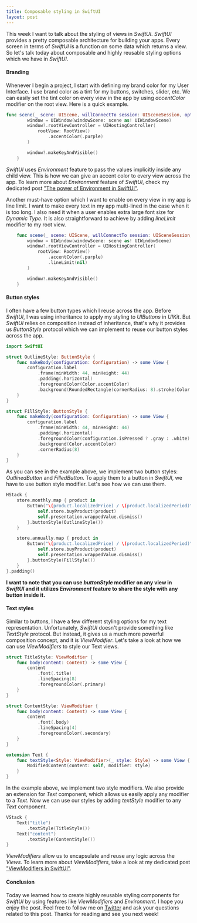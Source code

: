 ```yaml
---
title: Composable styling in SwiftUI
layout: post
---
```


This week I want to talk about the styling of views in *SwiftUI*. *SwiftUI* provides a pretty composable architecture for building your apps. Every screen in terms of *SwiftUI* is a function on some data which returns a view. So let's talk today about composable and highly reusable styling options which we have in *SwiftUI*.

#### Branding
Whenever I begin a project, I start with defining my brand color for my User Interface. I use brand color as a tint for my buttons, switches, slider, etc. We can easily set the tint color on every view in the app by using *accentColor* modifier on the root view. Here is a quick example. 

```swift
func scene(_ scene: UIScene, willConnectTo session: UISceneSession, options connectionOptions: UIScene.ConnectionOptions) {
        window = UIWindow(windowScene: scene as! UIWindowScene)
        window?.rootViewController = UIHostingController(
            rootView: RootView()
                .accentColor(.purple)
        )

        window?.makeKeyAndVisible()
    }
```

*SwiftUI* uses *Environment* feature to pass the values implicitly inside any child view. This is how we can give an accent color to every view across the app. To learn more about *Environment* feature of *SwiftUI*, check my dedicated post ["The power of Environment in SwiftUI"](/2019/08/21/the-power-of-environment-in-swiftui/).

Another must-have option which I want to enable on every view in my app is line limit. I want to make every text in my app multi-lined in the case when it is too long. I also need it when a user enables extra large font size for *Dynamic Type*. It is also straightforward to achieve by adding *lineLimit* modifier to my root view.

```swift
    func scene(_ scene: UIScene, willConnectTo session: UISceneSession, options connectionOptions: UIScene.ConnectionOptions) {
        window = UIWindow(windowScene: scene as! UIWindowScene)
        window?.rootViewController = UIHostingController(
            rootView: RootView()
                .accentColor(.purple)
                .lineLimit(nil)
        )

        window?.makeKeyAndVisible()
    }
```

#### Button styles
I often have a few button types which I reuse across the app. Before *SwiftUI*, I was using inheritance to apply my styling to *UIButtons* in *UIKit*. But *SwiftUI* relies on composition instead of inheritance, that's why it provides us *ButtonStyle* protocol which we can implement to reuse our button styles across the app. 

```swift
import SwiftUI

struct OutlineStyle: ButtonStyle {
    func makeBody(configuration: Configuration) -> some View {
        configuration.label
            .frame(minWidth: 44, minHeight: 44)
            .padding(.horizontal)
            .foregroundColor(Color.accentColor)
            .background(RoundedRectangle(cornerRadius: 8).stroke(Color.accentColor))
    }
}

struct FillStyle: ButtonStyle {
    func makeBody(configuration: Configuration) -> some View {
        configuration.label
            .frame(minWidth: 44, minHeight: 44)
            .padding(.horizontal)
            .foregroundColor(configuration.isPressed ? .gray : .white)
            .background(Color.accentColor)
            .cornerRadius(8)
    }
}
```

As you can see in the example above, we implement two button styles: *OutlinedButton* and *FilledButton*. To apply them to a button in *SwiftUI*, we have to use button style modifier. Let's see how we can use them.

```swift
HStack {
    store.monthly.map { product in
        Button("\(product.localizedPrice) / \(product.localizedPeriod)") {
            self.store.buyProduct(product)
            self.presentation.wrappedValue.dismiss()
        }.buttonStyle(OutlineStyle())
    }

    store.annually.map { product in
        Button("\(product.localizedPrice) / \(product.localizedPeriod)") {
            self.store.buyProduct(product)
            self.presentation.wrappedValue.dismiss()
        }.buttonStyle(FillStyle())
    }
}.padding()
```

**I want to note that you can use *buttonStyle* modifier on any view in *SwiftUI* and it utilizes *Environment* feature to share the style with any button inside it.** 

#### Text styles
Similar to buttons, I have a few different styling options for my text representation. Unfortunately, *SwiftUI* doesn't provide something like *TextStyle* protocol. But instead, it gives us a much more powerful composition concept, and it is *ViewModifier*. Let's take a look at how we can use *ViewModifiers* to style our Text views.

```swift
struct TitleStyle: ViewModifier {
    func body(content: Content) -> some View {
        content
            .font(.title)
            .lineSpacing(8)
            .foregroundColor(.primary)
    }
}

struct ContentStyle: ViewModifier {
    func body(content: Content) -> some View {
        content
            .font(.body)
            .lineSpacing(4)
            .foregroundColor(.secondary)
    }
}

extension Text {
    func textStyle<Style: ViewModifier>(_ style: Style) -> some View {
        ModifiedContent(content: self, modifier: style)
    }
}
```

In the example above, we implement two style modifiers. We also provide an extension for *Text* component, which allows us easily apply any modifier to a *Text*. Now we can use our styles by adding *textStyle* modifier to any *Text* component.

```swift
VStack {
    Text("title")
        .textStyle(TitleStyle())
    Text("content")
        .textStyle(ContentStyle())
}
```

*ViewModifiers* allow us to encapsulate and reuse any logic across the *Views*. To learn more about *ViewModifiers*, take a look at my dedicated post ["ViewModifiers in SwiftUI"](/2019/08/07/viewmodifiers-in-swiftui/).

#### Conclusion
Today we learned how to create highly reusable styling components for *SwiftUI* by using features like *ViewModifiers* and *Environment*. I hope you enjoy the post. Feel free to follow me on [Twitter](https://twitter.com/mecid) and ask your questions related to this post. Thanks for reading and see you next week! 
